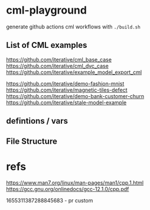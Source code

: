 # cml-playground

generate github actions cml workflows with `./build.sh`

## List of CML examples
https://github.com/iterative/cml_base_case
https://github.com/iterative/cml_dvc_case
https://github.com/iterative/example_model_export_cml

https://github.com/iterative/demo-fashion-mnist
https://github.com/iterative/magnetic-tiles-defect
https://github.com/iterative/demo-bank-customer-churn
https://github.com/iterative/stale-model-example

## defintions / vars

## File Structure

# refs
https://www.man7.org/linux/man-pages/man1/cpp.1.html
https://gcc.gnu.org/onlinedocs/gcc-12.1.0/cpp.pdf

1655311387288845683 - pr custom
